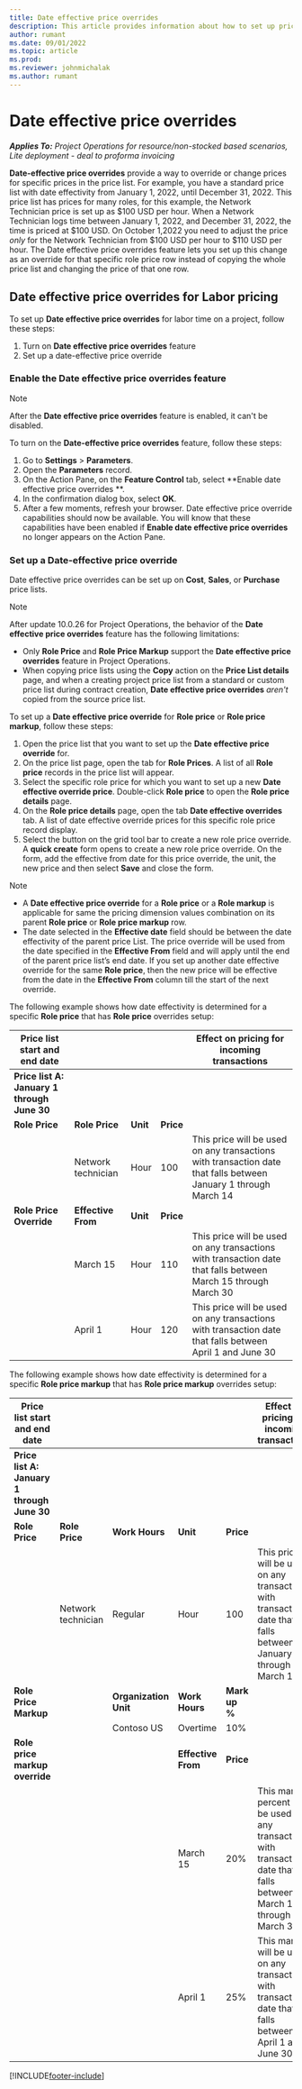 ```yaml
---
title: Date effective price overrides
description: This article provides information about how to set up price overrides for specific prices in the price list.
author: rumant
ms.date: 09/01/2022
ms.topic: article
ms.prod:
ms.reviewer: johnmichalak
ms.author: rumant
---
```


# Date effective price overrides 

_**Applies To:** Project Operations for resource/non-stocked based scenarios, Lite deployment - deal to proforma invoicing_

**Date-effective price overrides** provide a way to override or change prices for specific prices in the price list. For example, you have a standard price list with date effectivity from January 1, 2022, until December 31, 2022. This price list has prices for many roles, for this example, the Network Technician price is set up as $100 USD per hour. When a Network Technician logs time between January 1, 2022, and December 31, 2022, the time is priced at $100 USD. On October 1,2022 you need to adjust the price *only* for the Network Technician from $100 USD per hour to $110 USD per hour. The Date effective price overrides feature lets you set up this change as an override for that specific role price row instead of copying the whole price list and changing the price of that one row.

## Date effective price overrides for Labor pricing 
To set up **Date effective price overrides** for labor time on a project, follow these steps:
1.	Turn on **Date effective price overrides** feature
1.	Set up a date-effective price override

### Enable the **Date effective price overrides** feature

> [!NOTE]
> After the **Date effective price overrides** feature is enabled, it can't be disabled.

To turn on the **Date-effective price overrides** feature, follow these steps:

1.	Go to **Settings** \> **Parameters**.
1.	Open the **Parameters** record.
1.	On the Action Pane, on the **Feature Control** tab, select **Enable date effective price overrides **.
1.	In the confirmation dialog box, select **OK**.
1.	After a few moments, refresh your browser. Date effective price override capabilities should now be available. You will know that these capabilities have been enabled if **Enable date effective price overrides** no longer appears on the Action Pane.

### Set up a Date-effective price override
Date effective price overrides can be set up on **Cost**, **Sales**, or **Purchase** price lists. 

> [!NOTE]
> After update 10.0.26 for Project Operations, the behavior of the **Date effective price overrides** feature has the following limitations:
>- Only **Role Price** and **Role Price Markup** support the **Date effective price overrides** feature in Project Operations. 
>- When copying price lists using the **Copy** action on the **Price List details** page, and when a creating project price list from a standard or custom price list during contract creation, **Date effective price overrides** *aren't* copied from the source price list. 

To set up a **Date effective price override** for **Role price** or **Role price markup**, follow these steps:

1.	Open the price list that you want to set up the **Date effective price override** for.
1.	On the price list page, open the tab for **Role Prices**. A list of all **Role price** records in the price list will appear. 
1.	Select the specific role price for which you want to set up a new **Date effective override price**. Double-click **Role price** to open the **Role price details** page.
1.	On the **Role price details** page, open the tab **Date effective overrides** tab. A list of date effective override prices for this specific role price record display.
1.	Select the button on the grid tool bar to create a new role price override. A **quick create** form opens to create a new role price override. On the form, add the effective from date for this price override, the unit, the new price and then select **Save** and close the form. 

> [!NOTE]
>- A **Date effective price override** for a **Role price** or a **Role markup** is applicable for same the pricing dimension values combination on its parent **Role price** or **Role price markup** row. 
>- The date selected in the **Effective date** field should be between the date effectivity of the parent price List. The price override will be used from the date specified in the **Effective From** field and will apply until the end of the parent price list’s end date. If you set up another date effective override for the same **Role price**, then the new price will be effective from the date in the **Effective From** column till the start of the next override. 

The following example shows how date effectivity is determined for a specific **Role price** that has **Role price** overrides setup:

| **Price list start and end date** |&nbsp;|&nbsp;|&nbsp;| **Effect on pricing for incoming transactions** |
| ---- | ----- | ----- | ----- | --- |
| **Price list A: January 1 through June 30** | &nbsp; | &nbsp; | &nbsp; |
| **Role Price** | **Role Price** | **Unit** | **Price** |&nbsp;|
| &nbsp; | Network technician | Hour | 100 | This price will be used on any transactions with transaction date that falls between January 1 through March 14 |
| **Role Price Override** | **Effective From** | **Unit** | **Price** | &nbsp;|
| &nbsp;| March 15 | Hour | 110 | This price will be used on any transactions with transaction date that falls between March 15 through March 30 |
| &nbsp;| April 1 | Hour | 120 | This price will be used on any transactions with transaction date that falls between April 1 and June 30 |

The following example shows how date effectivity is determined for a specific **Role price markup** that has **Role price markup** overrides setup:

| **Price list start and end date** | &nbsp;|&nbsp; |&nbsp; |&nbsp; | **Effect on pricing for incoming transactions** |
| --- | --- | --- | --- | ----- | --- |
| **Price list A: January 1 through June 30** | &nbsp;|&nbsp; |&nbsp; |&nbsp; |&nbsp; |
| **Role Price** | **Role Price** | **Work Hours** | **Unit** | **Price** |&nbsp; |
| &nbsp; | Network technician | Regular | Hour | 100 | This price will be used on any transactions with transaction date that falls between January 1 through March 14 |
| **Role Price Markup** | | **Organization Unit** | **Work Hours** | **Mark up %** | &nbsp; |
| &nbsp;| &nbsp;| Contoso US | Overtime | 10% | &nbsp;|&nbsp;
| **Role price markup override** | &nbsp; | &nbsp; | **Effective From** | **Price** | &nbsp; |
| &nbsp; | &nbsp; | &nbsp;| March 15 | 20% | This markup percent will be used on any transactions with transaction date that falls between March 15 through March 30 |
| &nbsp; | &nbsp; | &nbsp; | April 1 | 25% | This markup will be used on any transactions with transaction date that falls between April 1 and June 30 |


[!INCLUDE[footer-include](../includes/footer-banner.md)]
